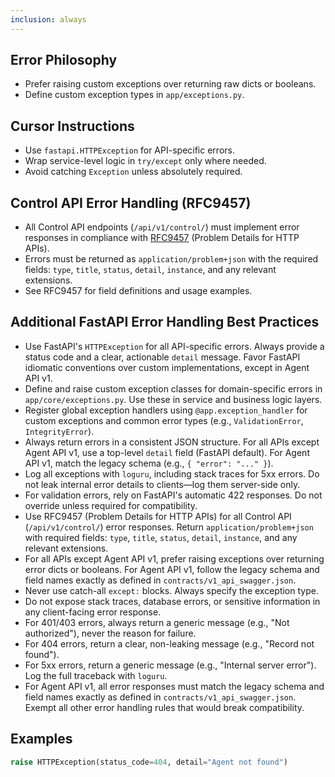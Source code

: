 ```yaml
---
inclusion: always
---
```

## Error Philosophy

- Prefer raising custom exceptions over returning raw dicts or booleans.
- Define custom exception types in `app/exceptions.py`.

## Cursor Instructions

- Use `fastapi.HTTPException` for API-specific errors.
- Wrap service-level logic in `try/except` only where needed.
- Avoid catching `Exception` unless absolutely required.

## Control API Error Handling (RFC9457)

- All Control API endpoints (`/api/v1/control/`) must implement error responses in compliance with [RFC9457](mdc:https:/datatracker.ietf.org/doc/html/rfc9457) (Problem Details for HTTP APIs).
- Errors must be returned as `application/problem+json` with the required fields: `type`, `title`, `status`, `detail`, `instance`, and any relevant extensions.
- See RFC9457 for field definitions and usage examples.

## Additional FastAPI Error Handling Best Practices

- Use FastAPI's `HTTPException` for all API-specific errors. Always provide a status code and a clear, actionable `detail` message. Favor FastAPI idiomatic conventions over custom implementations, except in Agent API v1.
- Define and raise custom exception classes for domain-specific errors in `app/core/exceptions.py`. Use these in service and business logic layers.
- Register global exception handlers using `@app.exception_handler` for custom exceptions and common error types (e.g., `ValidationError`, `IntegrityError`).
- Always return errors in a consistent JSON structure. For all APIs except Agent API v1, use a top-level `detail` field (FastAPI default). For Agent API v1, match the legacy schema (e.g., `{ "error": "..." }`).
- Log all exceptions with `loguru`, including stack traces for 5xx errors. Do not leak internal error details to clients—log them server-side only.
- For validation errors, rely on FastAPI's automatic 422 responses. Do not override unless required for compatibility.
- Use RFC9457 (Problem Details for HTTP APIs) for all Control API (`/api/v1/control/`) error responses. Return `application/problem+json` with required fields: `type`, `title`, `status`, `detail`, `instance`, and any relevant extensions.
- For all APIs except Agent API v1, prefer raising exceptions over returning error dicts or booleans. For Agent API v1, follow the legacy schema and field names exactly as defined in `contracts/v1_api_swagger.json`.
- Never use catch-all `except:` blocks. Always specify the exception type.
- Do not expose stack traces, database errors, or sensitive information in any client-facing error response.
- For 401/403 errors, always return a generic message (e.g., "Not authorized"), never the reason for failure.
- For 404 errors, return a clear, non-leaking message (e.g., "Record not found").
- For 5xx errors, return a generic message (e.g., "Internal server error"). Log the full traceback with `loguru`.
- For Agent API v1, all error responses must match the legacy schema and field names exactly as defined in `contracts/v1_api_swagger.json`. Exempt all other error handling rules that would break compatibility.

## Examples

```python
raise HTTPException(status_code=404, detail="Agent not found")
```